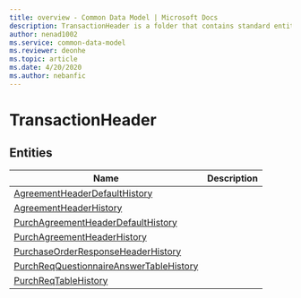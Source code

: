 ```yaml
---
title: overview - Common Data Model | Microsoft Docs
description: TransactionHeader is a folder that contains standard entities related to the Common Data Model.
author: nenad1002
ms.service: common-data-model
ms.reviewer: deonhe
ms.topic: article
ms.date: 4/20/2020
ms.author: nebanfic
---
```


# TransactionHeader


## Entities

|Name|Description|
|---|---|
|[AgreementHeaderDefaultHistory](AgreementHeaderDefaultHistory.md)||
|[AgreementHeaderHistory](AgreementHeaderHistory.md)||
|[PurchAgreementHeaderDefaultHistory](PurchAgreementHeaderDefaultHistory.md)||
|[PurchAgreementHeaderHistory](PurchAgreementHeaderHistory.md)||
|[PurchaseOrderResponseHeaderHistory](PurchaseOrderResponseHeaderHistory.md)||
|[PurchReqQuestionnaireAnswerTableHistory](PurchReqQuestionnaireAnswerTableHistory.md)||
|[PurchReqTableHistory](PurchReqTableHistory.md)||
